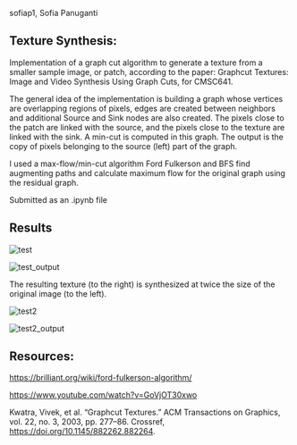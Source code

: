 sofiap1, Sofia Panuganti

## Texture Synthesis:

Implementation of a graph cut algorithm to generate a texture from a smaller sample image, or patch, according to the paper: Graphcut Textures: Image and Video Synthesis Using Graph Cuts, for CMSC641. 

The general idea of the implementation is building a graph whose vertices are overlapping regions of pixels, edges are created between neighbors and additional Source and Sink nodes are also created. The pixels close to the patch are linked with the source, and the pixels close to the texture are linked with the sink. A min-cut is computed in this graph. The output is the copy of pixels belonging to the source (left) part of the graph. 

I used a max-flow/min-cut algorithm Ford Fulkerson and BFS find augmenting paths and calculate maximum flow for the original graph using the residual graph.

Submitted as an .ipynb file

## Results

![test](https://user-images.githubusercontent.com/91835033/165178132-f80948c1-703c-4de4-88e4-6acae5e3dfc9.png)

![test_output](https://user-images.githubusercontent.com/91835033/165178134-846f1563-ea5d-419a-ac48-fe38051aa280.png)

The resulting texture (to the right) is synthesized at twice the size of the original image (to the left).  

![test2](https://user-images.githubusercontent.com/91835033/165178135-8e4bcb3f-6f48-4158-8061-d56e2bb29e91.png)

![test2_output](https://user-images.githubusercontent.com/91835033/165178136-6b164c43-9401-48b1-b6a2-815a7ac9fc37.png)

## Resources:
https://brilliant.org/wiki/ford-fulkerson-algorithm/

https://www.youtube.com/watch?v=GoVjOT30xwo

Kwatra, Vivek, et al. “Graphcut Textures.” ACM Transactions on Graphics, vol. 22, no. 3, 2003, pp. 277–86. Crossref, https://doi.org/10.1145/882262.882264.


